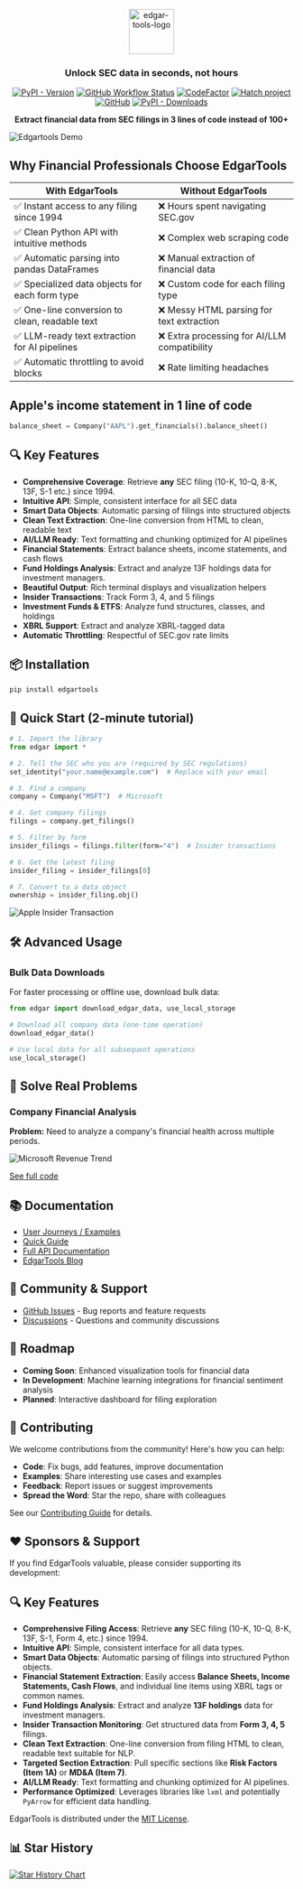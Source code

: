 <p align="center">
<a href="https://github.com/dgunning/edgartools">
    <img src="docs/images/edgartools-logo.png" alt="edgar-tools-logo" height="80">
</a>
</p>

<h3 align="center">Unlock SEC data in seconds, not hours</h3>

<p align="center">
  <a href="https://pypi.org/project/edgartools"><img src="https://img.shields.io/pypi/v/edgartools.svg" alt="PyPI - Version"></a>
  <a href="https://github.com/dgunning/edgartools/actions"><img src="https://img.shields.io/github/actions/workflow/status/dgunning/edgartools/python-hatch-workflow.yml" alt="GitHub Workflow Status"></a>
  <a href="https://www.codefactor.io/repository/github/dgunning/edgartools"><img src="https://www.codefactor.io/repository/github/dgunning/edgartools/badge" alt="CodeFactor"></a>
  <a href="https://github.com/pypa/hatch"><img src="https://img.shields.io/badge/%F0%9F%A5%9A-Hatch-4051b5.svg" alt="Hatch project"></a>
  <a href="https://github.com/dgunning/edgartools/blob/main/LICENSE"><img src="https://img.shields.io/github/license/dgunning/edgartools" alt="GitHub"></a>
  <a href="https://pypi.org/project/edgartools"><img src="https://img.shields.io/pypi/dm/edgartools" alt="PyPI - Downloads"></a>
</p>

<p align="center">
  <b>Extract financial data from SEC filings in 3 lines of code instead of 100+</b>
</p>

![Edgartools Demo](docs/images/edgartools-demo.gif)

## Why Financial Professionals Choose EdgarTools


| With EdgarTools                               | Without EdgarTools                          |
|-----------------------------------------------|---------------------------------------------|
| ✅ Instant access to any filing since 1994     | ❌ Hours spent navigating SEC.gov            |
| ✅ Clean Python API with intuitive methods     | ❌ Complex web scraping code                 |
| ✅ Automatic parsing into pandas DataFrames    | ❌ Manual extraction of financial data       |
| ✅ Specialized data objects for each form type | ❌ Custom code for each filing type          |
| ✅ One-line conversion to clean, readable text | ❌ Messy HTML parsing for text extraction    |
| ✅ LLM-ready text extraction for AI pipelines  | ❌ Extra processing for AI/LLM compatibility |
| ✅ Automatic throttling to avoid blocks        | ❌ Rate limiting headaches                   |


## Apple's income statement in 1 line of code

```python
balance_sheet = Company("AAPL").get_financials().balance_sheet()         
```

## 🔍 Key Features

- **Comprehensive Coverage**: Retrieve **any** SEC filing (10-K, 10-Q, 8-K, 13F, S-1 etc.) since 1994.
- **Intuitive API**: Simple, consistent interface for all SEC data
- **Smart Data Objects**: Automatic parsing of filings into structured objects
- **Clean Text Extraction**: One-line conversion from HTML to clean, readable text
- **AI/LLM Ready**: Text formatting and chunking optimized for AI pipelines
- **Financial Statements**: Extract balance sheets, income statements, and cash flows
- **Fund Holdings Analysis**: Extract and analyze 13F holdings data for investment managers.
- **Beautiful Output**: Rich terminal displays and visualization helpers
- **Insider Transactions**: Track Form 3, 4, and 5 filings
- **Investment Funds & ETFS**: Analyze fund structures, classes, and holdings
- **XBRL Support**: Extract and analyze XBRL-tagged data
- **Automatic Throttling**: Respectful of SEC.gov rate limits

## 📦 Installation

```bash
pip install edgartools
```

## 🚀 Quick Start (2-minute tutorial)

```python
# 1. Import the library
from edgar import *

# 2. Tell the SEC who you are (required by SEC regulations)
set_identity("your.name@example.com")  # Replace with your email

# 3. Find a company
company = Company("MSFT")  # Microsoft

# 4. Get company filings
filings = company.get_filings() 

# 5. Filter by form 
insider_filings = filings.filter(form="4")  # Insider transactions

# 6. Get the latest filing
insider_filing = insider_filings[0]

# 7. Convert to a data object
ownership = insider_filing.obj()
```

![Apple Insider Transaction](docs/images/aapl-insider.png)


## 🛠️ Advanced Usage

### Bulk Data Downloads

For faster processing or offline use, download bulk data:

```python
from edgar import download_edgar_data, use_local_storage

# Download all company data (one-time operation)
download_edgar_data()

# Use local data for all subsequent operations
use_local_storage()
```

## 🧭 Solve Real Problems

### Company Financial Analysis

**Problem:** Need to analyze a company's financial health across multiple periods.

![Microsoft Revenue Trend](docs/images/MSFT_financial_complex.png)

[See full code](docs/examples.md#company_financial_analysis)



## 📚 Documentation


- [User Journeys / Examples](https://edgartools.readthedocs.io/en/latest/examples/)
- [Quick Guide](https://edgartools.readthedocs.io/en/latest/quick-guide/)
- [Full API Documentation](https://edgartools.readthedocs.io/)
- [EdgarTools Blog](https://www.edgartools.io)

## 👥 Community & Support

- [GitHub Issues](https://github.com/dgunning/edgartools/issues) - Bug reports and feature requests
- [Discussions](https://github.com/dgunning/edgartools/discussions) - Questions and community discussions

## 🔮 Roadmap

- **Coming Soon**: Enhanced visualization tools for financial data
- **In Development**: Machine learning integrations for financial sentiment analysis
- **Planned**: Interactive dashboard for filing exploration

## 🤝 Contributing

We welcome contributions from the community! Here's how you can help:

- **Code**: Fix bugs, add features, improve documentation
- **Examples**: Share interesting use cases and examples
- **Feedback**: Report issues or suggest improvements
- **Spread the Word**: Star the repo, share with colleagues

See our [Contributing Guide](CONTRIBUTING.md) for details.

## ❤️ Sponsors & Support

If you find EdgarTools valuable, please consider supporting its development:

## 🔍 Key Features

- **Comprehensive Filing Access**: Retrieve **any** SEC filing (10-K, 10-Q, 8-K, 13F, S-1, Form 4, etc.) since 1994.
- **Intuitive API**: Simple, consistent interface for all data types.
- **Smart Data Objects**: Automatic parsing of filings into structured Python objects.
- **Financial Statement Extraction**: Easily access **Balance Sheets, Income Statements, Cash Flows**, and individual line items using XBRL tags or common names.
- **Fund Holdings Analysis**: Extract and analyze **13F holdings** data for investment managers.
- **Insider Transaction Monitoring**: Get structured data from **Form 3, 4, 5** filings.
- **Clean Text Extraction**: One-line conversion from filing HTML to clean, readable text suitable for NLP.
- **Targeted Section Extraction**: Pull specific sections like **Risk Factors (Item 1A)** or **MD&A (Item 7)**.
- **AI/LLM Ready**: Text formatting and chunking optimized for AI pipelines.
- **Performance Optimized**: Leverages libraries like `lxml` and potentially `PyArrow` for efficient data handling.

EdgarTools is distributed under the [MIT License](LICENSE).

## 📊 Star History

[![Star History Chart](https://api.star-history.com/svg?repos=dgunning/edgartools&type=Timeline)](https://star-history.com/#dgunning/edgartools&Timeline)